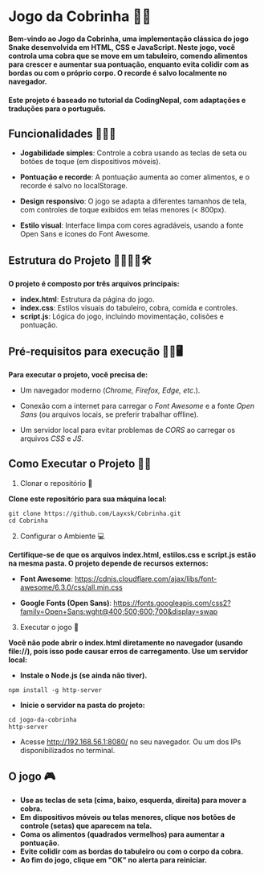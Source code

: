 # Jogo da Cobrinha 🐍🍎

__Bem-vindo ao Jogo da Cobrinha, uma implementação clássica do jogo Snake desenvolvida em HTML, CSS e JavaScript. Neste jogo, você controla uma cobra que se move em um tabuleiro, comendo alimentos para crescer e aumentar sua pontuação, enquanto evita colidir com as bordas ou com o próprio corpo. O recorde é salvo localmente no navegador.__

#### Este projeto é baseado no tutorial da CodingNepal, com adaptações e traduções para o português. 

## Funcionalidades 👩🏻‍💻

* **Jogabilidade simples**: Controle a cobra usando as teclas de seta ou botões de toque (em dispositivos móveis).

* **Pontuação e recorde**: A pontuação aumenta ao comer alimentos, e o recorde é salvo no localStorage.

* **Design responsivo**: O jogo se adapta a diferentes tamanhos de tela, com controles de toque exibidos em telas menores (< 800px).

* **Estilo visual**: Interface limpa com cores agradáveis, usando a fonte Open Sans e ícones do Font Awesome.

## Estrutura do Projeto 🫱🏼‍🫲🏼🛠️

__O projeto é composto por três arquivos principais:__

* **index.html**: Estrutura da página do jogo.
* **index.css**: Estilos visuais do tabuleiro, cobra, comida e controles.
* **script.js**: Lógica do jogo, incluindo movimentação, colisões e pontuação.


## Pré-requisitos para execução 🙏🏻🖥️

__Para executar o projeto, você precisa de:__

* Um navegador moderno (*Chrome, Firefox, Edge, etc*.).

* Conexão com a internet para carregar o *Font Awesome* e a fonte *Open Sans* (ou arquivos locais, se preferir trabalhar offline).

* Um servidor local para evitar problemas de *CORS* ao carregar os arquivos *CSS* e *JS*.

## Como Executar o Projeto 🏁🏅

1. Clonar o repositório 📖

__Clone este repositório para sua máquina local:__
```
git clone https://github.com/Layxsk/Cobrinha.git
cd Cobrinha
``` 
2. Configurar o Ambiente 💻

__Certifique-se de que os arquivos index.html, estilos.css e script.js estão na mesma pasta. O projeto depende de recursos externos:__

* **Font Awesome**: https://cdnjs.cloudflare.com/ajax/libs/font-awesome/6.3.0/css/all.min.css

* **Google Fonts (Open Sans)**: https://fonts.googleapis.com/css2?family=Open+Sans:wght@400;500;600;700&display=swap

3. Executar o jogo 🎯

__Você não pode abrir o index.html diretamente no navegador (usando file://), pois isso pode causar erros de carregamento. Use um servidor local:__

* **Instale o Node.js (se ainda não tiver).**
``` 
npm install -g http-server
``` 

* **Inicie o servidor na pasta do projeto:**

``` 
cd jogo-da-cobrinha
http-server
``` 

* Acesse http://192.168.56.1:8080/ no seu navegador. Ou um dos IPs disponibilizados no terminal.

## O jogo 🎮

* __Use as teclas de seta (cima, baixo, esquerda, direita) para mover a cobra.__
* __Em dispositivos móveis ou telas menores, clique nos botões de controle (setas) que aparecem na tela.__
* __Coma os alimentos (quadrados vermelhos) para aumentar a pontuação.__
* __Evite colidir com as bordas do tabuleiro ou com o corpo da cobra.__
* __Ao fim do jogo, clique em "OK" no alerta para reiniciar.__

